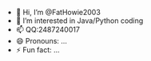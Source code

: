 - 👋 Hi, I’m @FatHowie2003
- 👀 I’m interested in Java/Python coding
- 📫 QQ:2487240017
- 😄 Pronouns: ...
- ⚡ Fun fact: ...

<!---
FatHowie2003/FatHowie2003 is a ✨ special ✨ repository because its `README.md` (this file) appears on your GitHub profile.
You can click the Preview link to take a look at your changes.
--->
